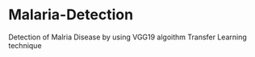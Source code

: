 # Malaria-Detection
Detection of Malria Disease by using VGG19 algoithm Transfer Learning technique

